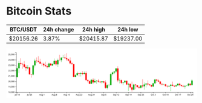 # Bitcoin Stats

BTC/USDT|24h change|24h high|24h low|
|---|---|---|---|
|$20156.26|3.87%|$20415.87|$19237.00|

<img src="./chart.svg">
